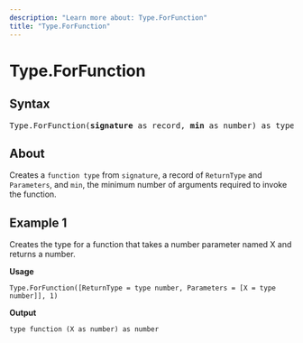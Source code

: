 ```yaml
---
description: "Learn more about: Type.ForFunction"
title: "Type.ForFunction"
---
```

# Type.ForFunction

## Syntax

<pre>
Type.ForFunction(<b>signature</b> as record, <b>min</b> as number) as type
</pre>

## About

Creates a `function type` from `signature`, a record of `ReturnType` and `Parameters`, and `min`, the minimum number of arguments required to invoke the function.

## Example 1

Creates the type for a function that takes a number parameter named X and returns a number.

**Usage**

```powerquery-m
Type.ForFunction([ReturnType = type number, Parameters = [X = type number]], 1)
```

**Output**

`type function (X as number) as number`
